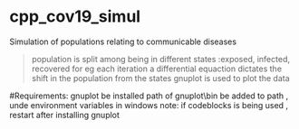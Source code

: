 # cpp_cov19_simul
Simulation of populations relating to communicable diseases
> population is split among being in different states :exposed, infected, recovered for eg
> each iteration a differential equaction dictates the shift in the population from the states
> gnuplot is used to plot the data

#Requirements:
gnuplot be installed 
path of gnuplot\bin be added to path , unde environment variables in windows
note: if codeblocks is being used , restart after installing gnuplot
